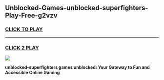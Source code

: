 
## Unblocked-Games-unblocked-superfighters-Play-Free-g2vzv
<h3>
<a href="https://premium76.site?title=unblocked-superfighters&ref=23A">CLICK TO PLAY</a></h3>
<hr>

<h3>
<a href="https://premium76.site?title=unblocked-superfighters&ref=23A">CLICK 2 PLAY</a>
  
</h3>

<a href="https://premium76.site?title=unblocked-superfighters&ref=23A"><img src="https://clearcache.store/games.png"></a>


**unblocked-superfighters games unblocked: Your Gateway to Fun and Accessible Online Gaming**
